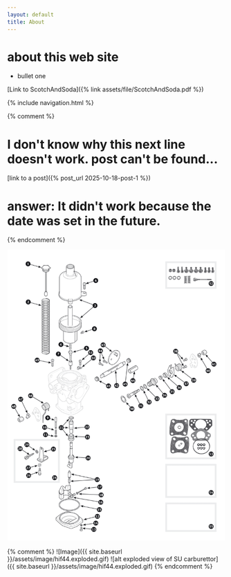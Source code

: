 ```yaml
---
layout: default
title: About
---
```

# about this web site
- bullet one

[Link to ScotchAndSoda]({% link assets/file/ScotchAndSoda.pdf %})

{% include navigation.html %}

{% comment %}
# I don't know why this next line doesn't work.  post can't be found...
[link to a post]({% post_url 2025-10-18-post-1 %})
# answer: It didn't work because the date was set in the future. 
{% endcomment %}

![alt exploded view of SU carburettor]( /assets/image/hif44.exploded.gif  "HIF44 exploded")

{% comment %}
![Image]({{ site.baseurl }}/assets/image/hif44.exploded.gif)
![alt exploded view of SU carburettor]({{ site.baseurl }}/assets/image/hif44.exploded.gif)
{% endcomment %}

